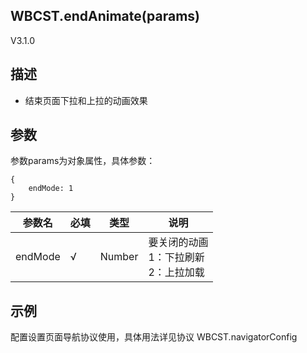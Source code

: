 ## WBCST.endAnimate(params)

V3.1.0



## 描述

- 结束页面下拉和上拉的动画效果



## 参数

参数params为对象属性，具体参数：

```
{
    endMode: 1
}
```

| 参数名  | 必填 | 类型   | 说明                                            |
| ------- | ---- | ------ | ----------------------------------------------- |
| endMode | √    | Number | 要关闭的动画 <br />1：下拉刷新<br />2：上拉加载 |



## 示例

配置设置页面导航协议使用，具体用法详见协议 WBCST.navigatorConfig